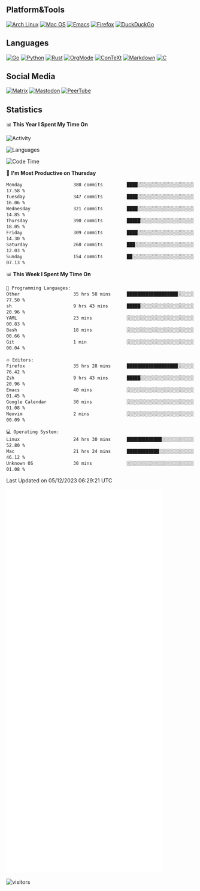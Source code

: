 ## Platform&Tools

[![Arch Linux](https://img.shields.io/badge/ArchLinux-1793D1?logo=arch-linux&logoColor=fff&style=flat-square)](https://archlinux.org/)
[![Mac OS](https://img.shields.io/badge/MacOS-000000?style=flat-square&logo=macos&logoColor=F0F0F0)](https://www.apple.com/macos/)
[![Emacs](https://img.shields.io/badge/Emacs-%237F5AB6.svg?&style=flat-square&logo=gnu-emacs&logoColor=white)](https://www.gnu.org/software/emacs/)
[![Firefox](https://img.shields.io/badge/Firefox-FF7139?style=flat-square&logo=Firefox-Browser&logoColor=white)](https://firefox.com/)
[![DuckDuckGo](https://img.shields.io/badge/DuckDuckGo-DE5833?style=flat-square&logo=DuckDuckGo&logoColor=white)](https://duckduckgo.com/)

## Languages

[![Go](https://img.shields.io/badge/Golang-%2300ADD8.svg?style=flat-square&logo=go&logoColor=white)](https://golang.org/)
[![Python](https://img.shields.io/badge/Python-3670A0?style=flat-square&logo=python&logoColor=ffdd54)](https://www.python.org/)
[![Rust](https://img.shields.io/badge/Rust-%23000000.svg?style=flat-square&logo=rust&logoColor=white)](https://www.rust-lang.org/)
[![OrgMode](https://img.shields.io/badge/OrgMode-%23000000.svg?style=flat-square&logo=org&logoColor=white)](https://orgmode.org/)
[![ConTeXt](https://img.shields.io/badge/ConTeXt-%23008080.svg?style=flat-square&logo=latex&logoColor=white)](https://contextgarden.net/)
[![Markdown](https://img.shields.io/badge/MarkDown-%23000000.svg?style=flat-square&logo=markdown&logoColor=white)](https://daringfireball.net/projects/markdown/)
[![C](https://img.shields.io/badge/C-%2300599C.svg?style=flat-square&logo=c&logoColor=white)](https://www.iso.org/standard/74528.html)

## Social Media
<!--[![Telegram](https://img.shields.io/badge/SteamedFish-2CA5E0?style=social&logo=telegram&logoColor=white)](https://t.me/SteamedFish)-->

[![Matrix](https://img.shields.io/badge/SteamedFish-2CA5E0?style=social&logo=matrix&logoColor=black)](https://matrix.to/#/@i:steamedfish.org)
[![Mastodon](https://img.shields.io/mastodon/follow/109596467238113271?domain=https%3A%2F%2Fmastodon.steamedfish.org%2F&style=social)](https://steamedfish.org/@SteamedFish)
[![PeerTube](https://img.shields.io/badge/PeerTube-23000000.svg?logo=peertube&style=social)](https://peertube.steamedfish.org/)

## Statistics


📊 **This Year I Spent My Time On** 

![Activity](https://wakatime.com/share/@SteamedFish/7529f30a-f1b7-40a4-8d09-e6d855cb7a13.png)

![Languages](https://wakatime.com/share/@SteamedFish/1c5e5366-0e9e-40d8-ac85-d630f61b69c6.svg)

<!--START_SECTION:waka-->
![Code Time](http://img.shields.io/badge/Code%20Time-3%2C209%20hrs%209%20mins-blue)

📅 **I'm Most Productive on Thursday** 

```text
Monday                   380 commits         ████░░░░░░░░░░░░░░░░░░░░░   17.58 % 
Tuesday                  347 commits         ████░░░░░░░░░░░░░░░░░░░░░   16.06 % 
Wednesday                321 commits         ████░░░░░░░░░░░░░░░░░░░░░   14.85 % 
Thursday                 390 commits         █████░░░░░░░░░░░░░░░░░░░░   18.05 % 
Friday                   309 commits         ████░░░░░░░░░░░░░░░░░░░░░   14.30 % 
Saturday                 260 commits         ███░░░░░░░░░░░░░░░░░░░░░░   12.03 % 
Sunday                   154 commits         ██░░░░░░░░░░░░░░░░░░░░░░░   07.13 % 
```


📊 **This Week I Spent My Time On** 

```text
💬 Programming Languages: 
Other                    35 hrs 58 mins      ███████████████████░░░░░░   77.50 % 
sh                       9 hrs 43 mins       █████░░░░░░░░░░░░░░░░░░░░   20.96 % 
YAML                     23 mins             ░░░░░░░░░░░░░░░░░░░░░░░░░   00.83 % 
Bash                     18 mins             ░░░░░░░░░░░░░░░░░░░░░░░░░   00.66 % 
Git                      1 min               ░░░░░░░░░░░░░░░░░░░░░░░░░   00.04 % 

🔥 Editors: 
Firefox                  35 hrs 28 mins      ███████████████████░░░░░░   76.42 % 
Zsh                      9 hrs 43 mins       █████░░░░░░░░░░░░░░░░░░░░   20.96 % 
Emacs                    40 mins             ░░░░░░░░░░░░░░░░░░░░░░░░░   01.45 % 
Google Calendar          30 mins             ░░░░░░░░░░░░░░░░░░░░░░░░░   01.08 % 
Neovim                   2 mins              ░░░░░░░░░░░░░░░░░░░░░░░░░   00.09 % 

💻 Operating System: 
Linux                    24 hrs 30 mins      █████████████░░░░░░░░░░░░   52.80 % 
Mac                      21 hrs 24 mins      ████████████░░░░░░░░░░░░░   46.12 % 
Unknown OS               30 mins             ░░░░░░░░░░░░░░░░░░░░░░░░░   01.08 % 
```


 Last Updated on 05/12/2023 06:29:21 UTC
<!--END_SECTION:waka-->


![Metrics](https://github.com/SteamedFish/SteamedFish/blob/master/github-metrics.svg)


![visitors](https://visitor-badge.laobi.icu/badge?page_id=SteamedFish.SteamedFish)
